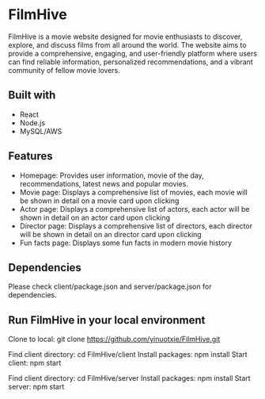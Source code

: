 # FilmHive

FilmHive is a movie website designed for movie enthusiasts to discover, explore, and discuss films from all around the world. The website aims to provide a comprehensive, engaging, and user-friendly platform where users can find reliable information, personalized recommendations, and a vibrant community of fellow movie lovers.

## Built with

- React
- Node.js
- MySQL/AWS

## Features

- Homepage: Provides user information, movie of the day, recommendations, latest news and popular movies.
- Movie page: Displays a comprehensive list of movies, each movie will be shown in detail on a movie card upon clicking
- Actor page: Displays a comprehensive list of actors, each actor will be shown in detail on an actor card upon clicking
- Director page: Displays a comprehensive list of directors, each director will be shown in detail on an director card upon clicking
- Fun facts page: Displays some fun facts in modern movie history

## Dependencies

Please check client/package.json and server/package.json for dependencies.

## Run FilmHive in your local environment

Clone to local: git clone https://github.com/yinuotxie/FilmHive.git

Find client directory: cd FilmHive/client
Install packages: npm install
Start client: npm start

Find client directory: cd FilmHive/server
Install packages: npm install
Start server: npm start

